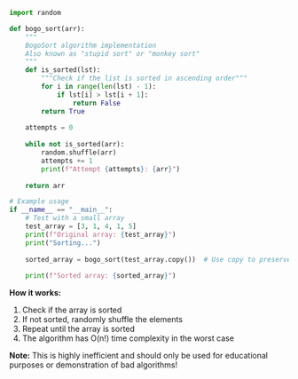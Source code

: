 ```python
import random

def bogo_sort(arr):
    """
    BogoSort algorithm implementation
    Also known as "stupid sort" or "monkey sort"
    """
    def is_sorted(lst):
        """Check if the list is sorted in ascending order"""
        for i in range(len(lst) - 1):
            if lst[i] > lst[i + 1]:
                return False
        return True
    
    attempts = 0
    
    while not is_sorted(arr):
        random.shuffle(arr)
        attempts += 1
        print(f"Attempt {attempts}: {arr}")
    
    return arr

# Example usage
if __name__ == "__main__":
    # Test with a small array
    test_array = [3, 1, 4, 1, 5]
    print(f"Original array: {test_array}")
    print("Sorting...")
    
    sorted_array = bogo_sort(test_array.copy())  # Use copy to preserve original
    
    print(f"Sorted array: {sorted_array}")
```

**How it works:**
1. Check if the array is sorted
2. If not sorted, randomly shuffle the elements
3. Repeat until the array is sorted
4. The algorithm has O(n!) time complexity in the worst case

**Note:** This is highly inefficient and should only be used for educational purposes or demonstration of bad algorithms!

